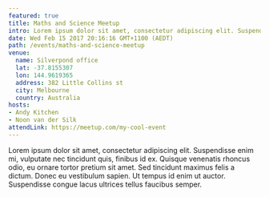 ```yaml
---
featured: true
title: Maths and Science Meetup
intro: Lorem ipsum dolor sit amet, consectetur adipiscing elit. Suspendisse enim mi, vulputate nec tincidunt quis, finibus id ex. Quisque venenatis rhoncus odio, eu ornare tortor pretium sit amet. Sed tincidunt maximus felis a dictum. Donec eu vestibulum sapien. Ut tempus id enim ut auctor. Suspendisse congue lacus ultrices tellus faucibus semper.
date: Wed Feb 15 2017 20:16:16 GMT+1100 (AEDT)
path: /events/maths-and-science-meetup
venue:
  name: Silverpond office
  lat: -37.8155307
  lon: 144.9619365
  address: 382 Little Collins st
  city: Melbourne
  country: Australia
hosts:
- Andy Kitchen
- Noon van der Silk
attendLink: https://meetup.com/my-cool-event
---
```

Lorem ipsum dolor sit amet, consectetur adipiscing elit. Suspendisse enim mi, vulputate nec tincidunt quis, finibus id ex. Quisque venenatis rhoncus odio, eu ornare tortor pretium sit amet. Sed tincidunt maximus felis a dictum. Donec eu vestibulum sapien. Ut tempus id enim ut auctor. Suspendisse congue lacus ultrices tellus faucibus semper.
